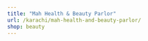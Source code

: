 ```yaml
---
title: "Mah Health & Beauty Parlor"
url: /karachi/mah-health-and-beauty-parlor/
shop: beauty
---
```

